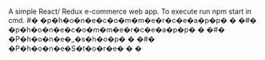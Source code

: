 A simple React/ Redux e-commerce web app.
To execute run npm start in cmd.
#� �p�h�o�n�e�c�o�m�m�e�r�c�e�a�p�p�
�
�#� �p�h�o�n�e�c�o�m�m�e�r�c�e�a�p�p�
�
�#� �P�h�o�n�e�_�s�h�o�p�
�
�#� �P�h�o�n�e�S�t�o�r�e�
�
�
